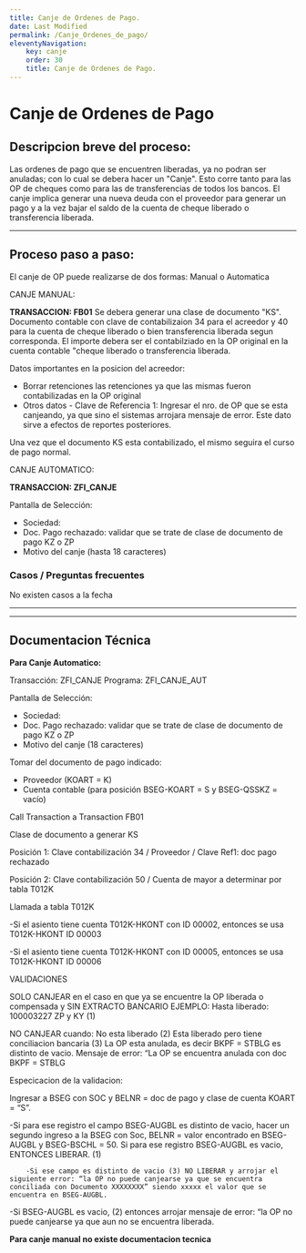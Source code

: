 ```yaml
---
title: Canje de Ordenes de Pago.
date: Last Modified
permalink: /Canje_Ordenes_de_pago/
eleventyNavigation:
    key: canje
    order: 30
    title: Canje de Ordenes de Pago.
---
```

# Canje de Ordenes de Pago

## Descripcion breve del proceso:
Las ordenes de pago que se encuentren liberadas, ya no podran ser anuladas; con lo cual se debera hacer un "Canje".
Esto corre tanto para las OP de cheques como para las de transferencias de todos los bancos.
El canje implica generar una nueva deuda con el proveedor para generar un pago y a la vez bajar el saldo de la cuenta de cheque liberado o transferencia liberada. 

---

## Proceso paso a paso:
El canje de OP puede realizarse de dos formas: Manual o Automatica

CANJE MANUAL:

**TRANSACCION: FB01**
Se debera generar una clase de documento "KS". 
Documento contable con clave de contabilizaion 34 para el acreedor y 40 para la cuenta de cheque liberado o bien transferencia liberada segun corresponda.
El importe debera ser el contabilziado en la OP original en la cuenta contable "cheque liberado o transferencia liberada.

Datos importantes en la posicion del acreedor: 
* Borrar retenciones las retenciones ya que las mismas fueron contabilizadas en la OP original 
* Otros datos - Clave de Referencia 1: Ingresar el nro. de OP que se esta canjeando, ya que sino el sistemas arrojara mensaje de error. Este dato sirve a efectos de reportes posteriores.

Una vez que el documento KS esta contabilizado, el mismo seguira el curso de pago normal.

CANJE AUTOMATICO:

**TRANSACCION: ZFI_CANJE**

Pantalla de Selección: 
* Sociedad: 
* Doc. Pago rechazado:  validar que se trate de clase de documento de pago KZ o ZP
* Motivo del canje (hasta 18 caracteres)




### Casos / Preguntas frecuentes

No existen casos a la fecha

---

---

## Documentacion Técnica

**Para Canje Automatico:**

Transacción: ZFI_CANJE
Programa: ZFI_CANJE_AUT

Pantalla de Selección: 
* Sociedad: 
* Doc. Pago rechazado:  validar que se trate de clase de documento de pago KZ o ZP
* Motivo del canje (18 caracteres)

Tomar del documento de pago indicado:
- Proveedor (KOART = K)
- Cuenta contable (para posición BSEG-KOART = S y BSEG-QSSKZ  = vacío) 

Call Transaction a Transaction FB01

Clase de documento a generar KS

Posición 1: 
Clave contabilización 34 / Proveedor / Clave Ref1:  doc pago rechazado

Posición 2:
Clave contabilización 50 / 
Cuenta de mayor a determinar por tabla T012K

Llamada a tabla T012K

-Si el asiento tiene cuenta T012K-HKONT con ID 00002, entonces se usa T012K-HKONT ID 00003

-Si el asiento tiene cuenta T012K-HKONT con ID 00005, entonces se usa T012K-HKONT ID 00006

VALIDACIONES

SOLO CANJEAR  en el caso en que ya se encuentre la OP liberada o compensada y SIN EXTRACTO BANCARIO
EJEMPLO: Hasta liberado: 100003227 ZP y KY (1)

NO CANJEAR cuando:
No esta liberado (2)
Esta liberado pero tiene conciliacion bancaria (3)
La OP esta anulada, es decir BKPF = STBLG es distinto de vacio. Mensaje de error: “La OP se encuentra anulada con doc BKPF = STBLG

Especicacion de la validacion:

Ingresar a BSEG con SOC y BELNR = doc de pago y clase de cuenta KOART = “S”. 

-Si para ese registro el campo BSEG-AUGBL es distinto de vacio, hacer un segundo ingreso a la BSEG con 
Soc, BELNR = valor encontrado en BSEG-AUGBL y BSEG-BSCHL = 50. Si para ese registro BSEG-AUGBL es vacio, ENTONCES LIBERAR. (1)

        -Si ese campo es distinto de vacio (3) NO LIBERAR y arrojar el siguiente error: “la OP no puede canjearse ya que se encuentra conciliada con Documento XXXXXXXX” siendo xxxxx el valor que se encuentra en BSEG-AUGBL.


-Si BSEG-AUGBL es vacio,  (2) entonces arrojar mensaje de error: “la OP no puede canjearse ya que aun no se encuentra liberada.


**Para canje manual no existe documentacion tecnica**
